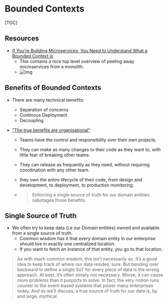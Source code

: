 # Bounded Contexts

[TOC]

## Resources

- [If You’re Building Microservices, You Need to Understand What a Bounded Context is](https://medium.datadriveninvestor.com/if-youre-building-microservices-you-need-to-understand-what-a-bounded-context-is-30cbe51d5085)
  - This contains a nice top level overview of peeling away microservices from a monolith.
  - ![img](https://miro.medium.com/max/1400/1*r2Y9wky92C4zgzzAC9_IvQ.png)

## Benefits of Bounded Contexts

- There are many technical benefits:

  - Separation of concerns
  - Continous Deployment
  - Decoupling

- ["The true benefits are organisational"](https://betterprogramming.pub/the-truth-about-your-source-of-truth-a1eb833c2d70)

  - Teams have the control and responsibility over their own projects.

  - They can make as many changes to their code as they want to, with little fear of breaking other teams.

  - They can release as frequently as they need, without requiring coordination with any other team. 

  - they own the entire lifecycle of their code, from design and development, to deployment, to production monitoring.

  - > Enforcing a single source of truth for our domain entities sabotages those benefits.

## Single Source of Truth

- We often try to keep data (i.e our Domain entities) owned and available from a single source of truth.
  - Common wisdom has it that every domain entity in our enterprise should live in exactly one centralized location. 
  - If you want to fetch an instance of that entity, you go to that location.

> As with much common wisdom, this isn’t necessarily so. It’s a good idea to keep track of where our data resides, sure. But bending over backward to define a single SoT for every piece of data is the wrong approach. At best, it’s often simply not necessary. Worse, it can cause more problems than it purports to solve. In fact, the very notion runs counter to the event-based systems that power many enterprises today. And as we’ll discuss, a true source of truth for our data is, by and large, mythical.